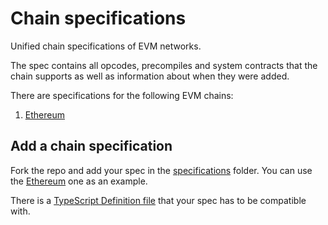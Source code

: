 # Chain specifications
Unified chain specifications of EVM networks.

The spec contains all opcodes, precompiles and system contracts that the chain supports as well as information about when they were added.

There are specifications for the following EVM chains:

1. [Ethereum](./specifications/ethereum.json)

## Add a chain specification

Fork the repo and add your spec in the [specifications](./specifications/) folder. You can use the [Ethereum](./specifications/ethereum.json) one as an example.

There is a [TypeScript Definition file](./spec.d.ts) that your spec has to be compatible with.